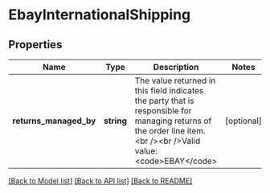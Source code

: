 # EbayInternationalShipping

## Properties
Name | Type | Description | Notes
------------ | ------------- | ------------- | -------------
**returns_managed_by** | **string** | The value returned in this field indicates the party that is responsible for managing returns of the order line item.&lt;br /&gt;&lt;br /&gt;Valid value: &lt;code&gt;EBAY&lt;/code&gt; | [optional] 

[[Back to Model list]](../../README.md#documentation-for-models) [[Back to API list]](../../README.md#documentation-for-api-endpoints) [[Back to README]](../../README.md)

